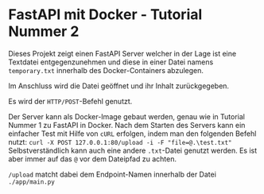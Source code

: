 # FastAPI mit Docker - Tutorial Nummer 2

Dieses Projekt zeigt einen FastAPI Server welcher in der Lage ist eine Textdatei entgegenzunehmen und diese in einer
Datei namens `temporary.txt` innerhalb des Docker-Containers abzulegen.

Im Anschluss wird die Datei geöffnet und ihr Inhalt zurückgegeben.

Es wird der `HTTP/POST`-Befehl genutzt. 

Der Server kann als Docker-Image gebaut werden, genau wie in Tutorial Nummer 1 zu FastAPI in Docker.
Nach dem Starten des Servers kann ein einfacher Test mit Hilfe von `cURL` erfolgen, indem man den folgenden Befehl nutzt:
```curl -X POST 127.0.0.1:80/upload -i -F "file=@.\test.txt"```
Selbstverständlich kann auch eine andere `.txt`-Datei genutzt werden. 
Es ist aber immer auf das `@` vor dem Dateipfad zu achten. 

`/upload` matcht dabei dem Endpoint-Namen innerhalb der Datei `./app/main.py`

